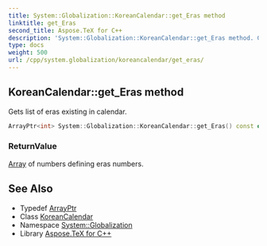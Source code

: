 ```yaml
---
title: System::Globalization::KoreanCalendar::get_Eras method
linktitle: get_Eras
second_title: Aspose.TeX for C++
description: 'System::Globalization::KoreanCalendar::get_Eras method. Gets list of eras existing in calendar in C++.'
type: docs
weight: 500
url: /cpp/system.globalization/koreancalendar/get_eras/
---
```

## KoreanCalendar::get_Eras method


Gets list of eras existing in calendar.

```cpp
ArrayPtr<int> System::Globalization::KoreanCalendar::get_Eras() const override
```


### ReturnValue

[Array](../../../system/array/) of numbers defining eras numbers.

## See Also

* Typedef [ArrayPtr](../../../system/arrayptr/)
* Class [KoreanCalendar](../)
* Namespace [System::Globalization](../../)
* Library [Aspose.TeX for C++](../../../)
